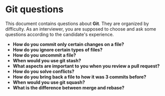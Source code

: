 # Git questions

This document contains questions about **Git**. They are organized by difficulty. As an interviewer, you are supposed to choose and ask some questions according to the candidate's experience.

- **How do you commit only certain changes on a file?**
- **How do you ignore certain types of files?**
- **How do you uncommit a file?**
- **When would you use git stash?**
- **What aspects are important to you when you review a pull request?**
- **How do you solve conflicts?**
- **How do you bring back a file to how it was 3 commits before?**
- **When would you use git squash?**
- **What is the difference between merge and rebase?**
